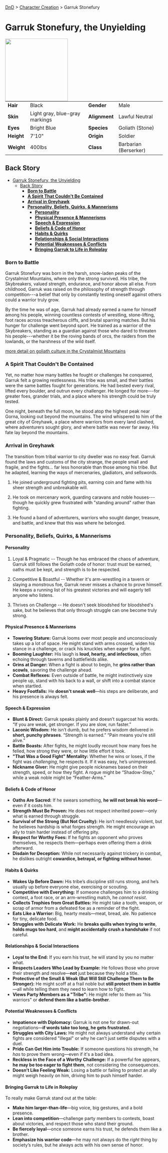 [DnD](../../readme.md) > [Character Creation](../../character-creation.md) > Garruk Stonefury

# Garruk Stonefury, the Unyielding

<image src="images/DnD_2024_PC_Barbarian_Male.webp" style="float:left;" width="200px" height="200px">

|            |                                |               |                       |
| ---------- | ------------------------------ | ------------- | --------------------- |
| **Hair**   | Black                          | **Gender**    | Male                  |
| **Skin**   | Light gray, blue-gray markings | **Alignment** | Lawful Neutral        |
| **Eyes**   | Bright Blue                    | **Species**   | Goliath (Stone)       |
| **Height** | 7'10"                          | **Origin**    | Soldier               |
| **Weight** | 400lbs                         | **Class**     | Barbarian (Berserker) |

## Back Story

- [Garruk Stonefury, the Unyielding](#garruk-stonefury-the-unyielding)
  - [Back Story](#back-story)
    - [**Born to Battle**](#born-to-battle)
    - [**A Spirit That Couldn't Be Contained**](#a-spirit-that-couldnt-be-contained)
    - [**Arrival in Greyhawk**](#arrival-in-greyhawk)
    - [**Personality, Beliefs, Quirks, \& Mannerisms**](#personality-beliefs-quirks--mannerisms)
      - [**Personality**](#personality)
      - [**Physical Presence \& Mannerisms**](#physical-presence--mannerisms)
      - [**Speech \& Expression**](#speech--expression)
      - [**Beliefs \& Code of Honor**](#beliefs--code-of-honor)
      - [**Habits \& Quirks**](#habits--quirks)
      - [**Relationships \& Social Interactions**](#relationships--social-interactions)
      - [**Potential Weaknesses \& Conflicts**](#potential-weaknesses--conflicts)
      - [**Bringing Garruk to Life in Roleplay**](#bringing-garruk-to-life-in-roleplay)

### **Born to Battle**

Garruk Stonefury was born in the harsh, snow-laden peaks of the
Crystalmist Mountains, where only the strong survived. His tribe, the
Skybreakers, valued strength, endurance, and honor above all else. From
childhood, Garruk was raised on the philosophy of strength through
competition---a belief that only by constantly testing oneself against
others could a warrior truly grow.

By the time he was of age, Garruk had already earned a name for himself
among his people, winning countless contests of wrestling,
stone-lifting, foot races across treacherous cliffs, and brutal sparring
matches. But his hunger for challenge went beyond sport. He trained as a
warrior of the Skybreakers, standing as a guardian against those who
dared to threaten his people---whether it be the roving bands of orcs,
the raiders from the lowlands, or the harshness of the wild itself.

[more detail on goliath culture in the Crystalmist Mountains](./goliath-stone-crystalmist-mtns-culture.md)

### **A Spirit That Couldn't Be Contained**

Yet, no matter how many battles he fought or challenges he conquered,
Garruk felt a growing restlessness. His tribe was small, and their
battles were the same battles fought for generations. He had bested
every rival, lifted every boulder, and outrun every challenger. He
longed for more---for greater foes, grander trials, and a place where
his strength could be truly tested.

One night, beneath the full moon, he stood atop the highest peak near
Gorna, looking out beyond the mountains. The wind whispered to him of
the great city of Greyhawk, a place where warriors from every land
clashed, where adventurers sought glory, and where battle was never far
away. His fate lay beyond the mountains.

### **Arrival in Greyhawk**

The transition from tribal warrior to city dweller was no easy feat.
Garruk found the laws and customs of the city strange, the people small
and fragile, and the fights\... far less honorable than those among his
tribe. But he adapted, learning the ways of mercenaries, gladiators, and
sellswords.

1.  He joined underground fighting pits, earning coin and fame with his
    sheer strength and unbreakable will.

2.  He took on mercenary work, guarding caravans and noble
    houses---though he quickly grew frustrated with "standing around"
    rather than fighting.

3.  He found a band of adventurers, warriors who sought danger,
    treasure, and battle, and knew that this was where he belonged.

### **Personality, Beliefs, Quirks, & Mannerisms**

#### **Personality**

1.  Loyal & Pragmatic -- Though he has embraced the chaos of adventure,
    Garruk still follows the Goliath code of honor: trust must be
    earned, oaths must be kept, and strength is to be respected.

2.  Competitive & Boastful -- Whether it's arm-wrestling in a tavern or
    slaying a monstrous foe, Garruk never misses a chance to prove
    himself. He keeps a running list of his greatest victories and will
    eagerly tell anyone who listens.

3.  Thrives on Challenge -- He doesn't seek bloodshed for bloodshed's
    sake, but he believes that only through struggle can one become
    truly strong.

#### **Physical Presence & Mannerisms**

- **Towering Stature:** Garruk looms over most people and unconsciously takes up a lot of space. He might stand with arms crossed, widen his stance in a challenge, or crack his knuckles when eager for a fight.
- **Booming Laughter:** His laugh is **loud, hearty, and infectious**, often echoing through taverns and battlefields alike.
- **Grins at Danger:** When a fight is about to begin, he **grins rather than scowls**, savoring the challenge ahead.
- **Combat Reflexes:** Even outside of battle, he might instinctively size people up, stand with his back to a wall, or shift into a combat stance when startled.
- **Heavy Footfalls:** He **doesn't sneak well**—his steps are deliberate, and his presence is always felt.

#### **Speech & Expression**

- **Blunt & Direct:** Garruk speaks plainly and doesn’t sugarcoat his words. “If you are weak, get stronger. If you are slow, run faster.”
- **Laconic Wisdom:** He isn’t dumb, but he prefers wisdom delivered in **short, punchy phrases**. “Strength is earned.” “Pain means you’re still alive.”
- **Battle Boasts:** After fights, he might loudly recount how many foes he felled, how strong they were, or how little effort it took.
- **"That Was a Good Fight" Mentality:** Whether he wins or loses, if the fight was _challenging_, he respects it. If it was easy, he’s unimpressed.
- **Nickname Giver:** He might give people nicknames based on their strength, speed, or how they fight. A rogue might be “Shadow-Step,” while a weak noble might be “Feather-Arms.”

#### **Beliefs & Code of Honor**

- **Oaths Are Sacred:** If he swears something, **he will not break his word**—even if it costs him.
- **Strength Must Be Proven:** He does not respect inherited power—only what is earned through struggle.
- **Survival of the Strong (But Not Cruelty):** He isn’t needlessly violent, but he believes hardship is what forges strength. He might encourage an ally to train harder instead of offering pity.
- **Respect for Worthy Foes:** If he fights an opponent who proves themselves, he respects them—perhaps even offering them a drink afterward.
- **Disdain for Deception:** While not necessarily against trickery in combat, he dislikes outright **cowardice, betrayal, or fighting without honor.**

#### **Habits & Quirks**

- **Wakes Up Before Dawn:** His tribe’s discipline still runs strong, and he’s usually up before everyone else, exercising or scouting.
- **Competitive with Everything:** If someone challenges him to a drinking contest, a foot race, or an arm-wrestling match, he _cannot resist_.
- **Collects Trophies from Great Battles:** He might take a tooth, weapon, or scrap of armor from a defeated foe as a reminder of the fight.
- **Eats Like a Warrior:** Big, hearty meals—meat, bread, ale. No patience for tiny, delicate food.
- **Struggles with Delicate Work:** He **breaks quills when trying to write**, **holds mugs too hard**, and **might accidentally crush a handshake** if not careful.

#### **Relationships & Social Interactions**

- **Loyal to the End:** If you earn his trust, he will stand by you no matter what.
- **Respects Leaders Who Lead by Example:** He follows those who prove their strength and resolve—**not** just because they hold a title.
- **Protective of the Small & Weak (But Will Still Challenge Them to Be Stronger):** He might scoff at a frail noble but **still protect them in battle**—all while telling them they need to learn how to fight.
- **Views Party Members as a "Tribe":** He might refer to them as "his warriors" or **defend them like a battle-brother**.

#### **Potential Weaknesses & Conflicts**

- **Impatience with Diplomacy:** Garruk is not one for drawn-out negotiations—**if words take too long, he gets frustrated.**
- **Struggles with City Laws:** He might not always understand why certain fights are considered "illegal" or why he can’t just settle disputes with a duel.
- **Pride Can Get Him into Trouble:** If someone questions his strength, he _has_ to prove them wrong—even if it's a bad idea.
- **Reckless in the Face of a Worthy Challenge:** If a powerful foe appears, **he may be too eager to fight them**, not considering the consequences.
- **Doesn’t Like Feeling Weak:** Losing a battle or failing to protect an ally might weigh heavily on him, driving him to push himself harder.

#### **Bringing Garruk to Life in Roleplay**

To really make Garruk stand out at the table:

- **Make him larger-than-life**—big voice, big gestures, and a bold presence.
- **Lean into competition**—challenge party members to contests, boast about victories, and respect those who stand their ground.
- **Be fiercely loyal**—once someone earns his trust, he defends them like a brother.
- **Emphasize his warrior code**—he may not always do the _right_ thing by society’s rules, but he always acts with his own sense of honor.
